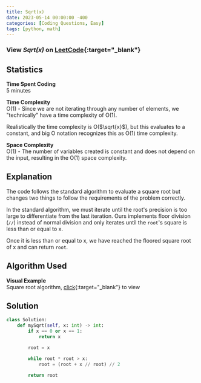 ```yaml
---
title: Sqrt(x)
date: 2023-05-14 00:00:00 -400
categories: [Coding Questions, Easy]
tags: [python, math]
---
```



### View *Sqrt(x)* on [LeetCode](https://leetcode.com/problems/sqrtx/){:target="_blank"}

## Statistics  

**Time Spent Coding**  
5 minutes

**Time Complexity**  
O(1) - Since we are not iterating through any number of elements, we "technically" have a time complexity of O(1). 

Realistically the time complexity is O($\sqrt{x}$), but this evaluates to a constant, and big O notation recognizes this as O(1) time complexity.

**Space Complexity**  
O(1) - The number of variables created is constant and does not depend on the input, resulting in the O(1) space complexity.

## Explanation
The code follows the standard algorithm to evaluate a square root but changes two things to follow the requirements of the problem correctly.

In the standard algorithm, we must iterate until the root's precision is too large to differentiate from the last iteration. 
Ours implements floor division (`//`) instead of normal division and only iterates until the `root`'s square is less than or equal to x.

Once it is less than or equal to x, we have reached the floored square root of x and can return `root`. 

## Algorithm Used

**Visual Example**  
Square root algorithm, [click](https://drive.google.com/file/d/1dUUKDX_F2QvJ7vXfTgAvDVMJ6mK3tLNl/view?usp=sharing){:target="_blank"} to view

## Solution  

```python
class Solution:
    def mySqrt(self, x: int) -> int:
        if x == 0 or x == 1:
            return x

        root = x

        while root * root > x:
            root = (root + x // root) // 2

        return root
```